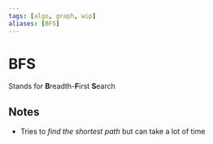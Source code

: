 ```yaml
---
tags: [algo, graph, wip]
aliases: [BFS]
---
```


# BFS

Stands for **B**readth-**F**irst **S**earch

## Notes

- Tries to _find the shortest path_ but can take a lot of time
